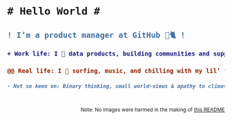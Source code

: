 <h1>

```diff
# Hello World #
```
<h2>

```diff
! I’m a product manager at GitHub 🐙🐈 !
```
<h3>

```diff
+ Work life: I 💚 data products, building communities and supporting open source +
```
<h3>

```diff
@@ Real life: I 💜 surfing, music, and chilling with my lil’ family @@
```
<h5>

```diff
- Not so keen on: Binary thinking, small world-views & apathy to climate change 🚨 -
```
</h5> 

</br>
<div align="right"><sup>Note: No images were harmed in the making of <a href="https://raw.githubusercontent.com/lukehefson/lukehefson/master/README.md">this README</a></sup></div>
